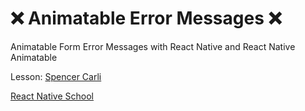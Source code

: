 # :x: Animatable Error Messages :x:
Animatable Form Error Messages with React Native and React Native Animatable

Lesson: [Spencer Carli](https://www.reactnativeschool.com/react-native-animatable-and-hooks-for-improved-error-messages)

[React Native School](https://www.youtube.com/watch?v=I3BvB_v8yPA)
